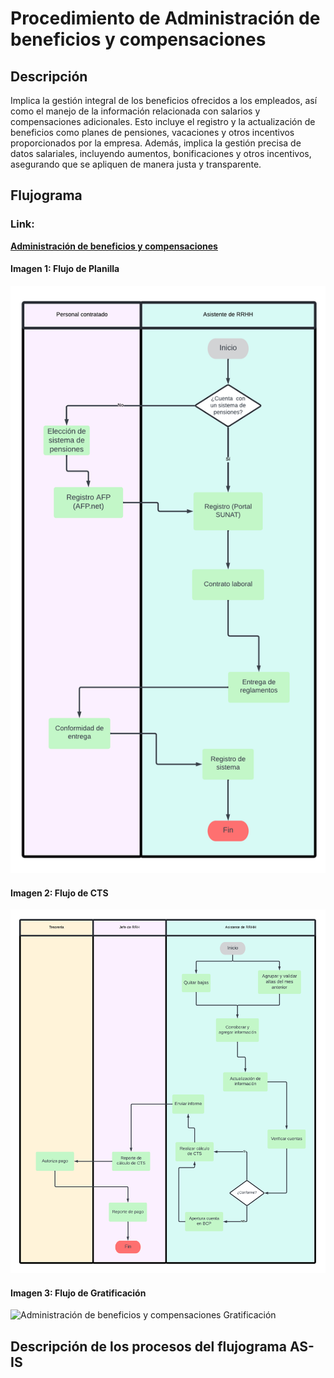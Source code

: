 # Procedimiento de Administración de beneficios y compensaciones
## Descripción

Implica la gestión integral de los beneficios ofrecidos a los empleados, así como el manejo de la información relacionada con salarios y compensaciones adicionales. Esto incluye el registro y la actualización de beneficios como planes de pensiones, vacaciones y otros incentivos proporcionados por la empresa. Además, implica la gestión precisa de datos salariales, incluyendo aumentos, bonificaciones y otros incentivos, asegurando que se apliquen de manera justa y transparente.


## Flujograma
### Link: 

**[Administración de beneficios y compensaciones](https://lucid.app/lucidchart/3ca431d4-57d2-470a-9e1a-120c10f85bc8/edit?viewport_loc=2414%2C-534%2C3283%2C1472%2C0_0&invitationId=inv_468d1cd6-435f-4a6c-9c66-4a9a987ec2fc)**

#### Imagen 1: Flujo de Planilla 
![Administración de beneficios y compensaciones Planilla](Planilla.png)

#### Imagen 2: Flujo de CTS
![Administración de beneficios y compensaciones CTS](CTS.png)

#### Imagen 3: Flujo de Gratificación
![Administración de beneficios y compensaciones Gratificación](Gratificación.png)


## Descripción de los procesos del flujograma AS-IS